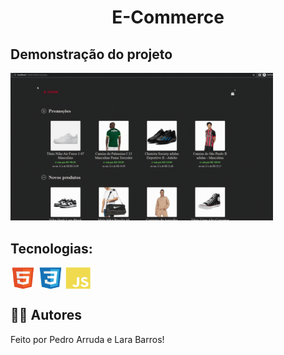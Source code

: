 <h1 align="center">E-Commerce</h1>

<h2> 
	Demonstração do projeto
</h2>

<div>
	<img src = "img/demo.gif" width="420px">
</div>

## Tecnologias:
  <div style="display: inline_block">
    <img align="center" alt="HTML logo" height="35" width="40" src="https://raw.githubusercontent.com/devicons/devicon/master/icons/html5/html5-original.svg">
    <img align="center" alt="CSS logo" height="35" width="40" src="https://raw.githubusercontent.com/devicons/devicon/master/icons/css3/css3-original.svg">
    <img align="center" alt="Javascript logo" height="35" width="40" src="https://raw.githubusercontent.com/devicons/devicon/master/icons/javascript/javascript-plain.svg">
  </div>

## 👦👧 Autores

Feito por Pedro Arruda e Lara Barros!
